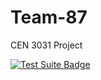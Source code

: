 # Team-87
CEN 3031 Project

[![Test Suite Badge](https://github.com/rit628/Pay-Array/actions/workflows/ci.yml/badge.svg)](https://github.com/rit628/Pay-Array/actions/workflows/ci.yml)